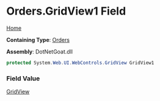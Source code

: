 # Orders\.GridView1 Field

[Home](../../../../../../README.md)

**Containing Type**: [Orders](../README.md)

**Assembly**: DotNetGoat\.dll

```csharp
protected System.Web.UI.WebControls.GridView GridView1
```

### Field Value

[GridView](https://docs.microsoft.com/en-us/dotnet/api/system.web.ui.webcontrols.gridview)

